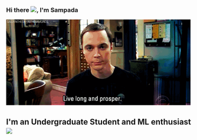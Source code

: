 ### Hi there <img src="https://media.giphy.com/media/hvRJCLFzcasrR4ia7z/giphy.gif" width="30px">, I'm Sampada 







![alt text](https://github.com/Sampada-Nathe/Sampada-Nathe/blob/main/download.gif?raw=true)


## I'm an Undergraduate Student and ML enthusiast <img src="https://media.giphy.com/media/WUlplcMpOCEmTGBtBW/giphy.gif" width="45">
